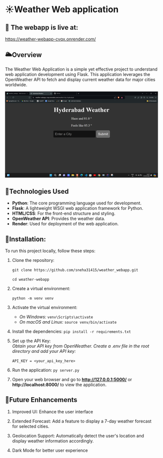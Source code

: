 # ☀️Weather Web application

## 🚀 The webapp is live at: 
https://weather-webapp-cvqx.onrender.com/

## 🌥️Overview
The Weather Web Application is a simple yet effective project to understand web application development using Flask. This application leverages the OpenWeather API to fetch and display current weather data for major cities worldwide.<br>

![alt text](assets/image.png)

## 🤖Technologies Used
- **Python**: The core programming language used for development.
- **Flask**: A lightweight WSGI web application framework for Python.
- **HTML/CSS**: For the front-end structure and styling.
- **OpenWeather API**: Provides the weather data.
- **Render**: Used for deployment of the web application.

## 🦖Installation:
To run this project locally, follow these steps:

1) Clone the repository:

    `git clone https://github.com/sneha31415/weather_webapp.git`

    `cd weather-webapp` 


2) Create a virtual environment:<br>

    `python -m venv venv`

3) Activate the virtual environment:

    - _On Windows:_
    `venv\Scripts\activate `
    - _On macOS and Linux:_
    `source venv/bin/activate`

4) Install the dependencies:
`pip install -r requirements.txt`

5) Set up the API Key:  
_Obtain your API key from OpenWeather._
_Create a .env file in the root directory and add your API key:_

    `API_KEY = <your_api_key_here>`

6) Run the application:
`py server.py`

7) Open your web browser and go to **http://127.0.0.1:5000/** or  **http://localhost:8000/** to view the application.

## 🔮Future Enhancements
1) Improved UI: Enhance the user interface 

1) Extended Forecast: Add a feature to display a 7-day weather forecast for selected cities.

2) Geolocation Support: Automatically detect the user's location and display weather information accordingly.

3) Dark Mode for better user experience

